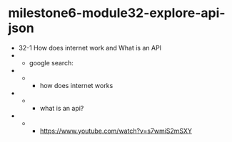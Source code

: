# milestone6-module32-explore-api-json

- 32-1 How does internet work and What is an API
- - google search:
- - - how does internet works
- - - what is an api?
- - - https://www.youtube.com/watch?v=s7wmiS2mSXY
